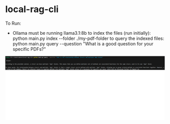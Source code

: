 # local-rag-cli

To Run:
- Ollama must be running llama3.1:8b
to index the files (run initially):
python main.py index --folder ./my-pdf-folder
to query the indexed files:
python main.py query --question "What is a good question for your specific PDFs?"

![Example of RAG CLI program with question and answer](./static/RAG_CLI_example.png)
